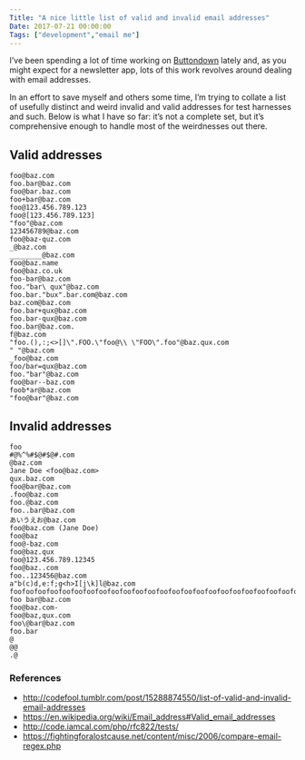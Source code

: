```yaml
---
Title: "A nice little list of valid and invalid email addresses"
Date: 2017-07-21 00:00:00
Tags: ["development","email me"]
---
```


<p>I’ve been spending a lot of time working on <a href="https://buttondown.email">Buttondown</a> lately and, as you might expect for a newsletter app, lots of this work revolves around dealing with email addresses.</p>


<p>In an effort to save myself and others some time, I’m trying to collate a list of usefully distinct and weird invalid and valid addresses for test harnesses and such.  Below is what I have so far: it’s not a complete set, but it’s comprehensive enough to handle most of the weirdnesses out there.</p>


<!--more-->

<p></p>


<h2 id="valid-addresses">Valid addresses</h2>


<pre><code>foo@baz.com
foo.bar@baz.com
foo@bar.baz.com
foo+bar@baz.com
foo@123.456.789.123
foo@[123.456.789.123]
"foo"@baz.com
123456789@baz.com
foo@baz-quz.com
_@baz.com
________@baz.com
foo@baz.name
foo@baz.co.uk
foo-bar@baz.com
foo."bar\ qux"@baz.com
foo.bar."bux".bar.com@baz.com
baz.com@baz.com
foo.bar+qux@baz.com
foo.bar-qux@baz.com
foo.bar@baz.com.
f@baz.com
"foo.(),:;&lt;&gt;[]\".FOO.\"foo@\\ \"FOO\".foo"@baz.qux.com
" "@baz.com
_foo@baz.com
foo/bar=qux@baz.com
foo."bar"@baz.com
foo@bar--baz.com
foob*ar@baz.com
"foo@bar"@baz.com
</code></pre>


<h2 id="invalid-addresses">Invalid addresses</h2>


<pre><code>foo
#@%^%#$@#$@#.com
@baz.com
Jane Doe &lt;foo@baz.com&gt;
qux.baz.com
foo@bar@baz.com
.foo@baz.com
foo.@baz.com
foo..bar@baz.com
あいうえお@baz.com
foo@baz.com (Jane Doe)
foo@baz
foo@-baz.com
foo@baz.qux
foo@123.456.789.12345
foo@baz..com
foo..123456@baz.com
a"b(c)d,e:f;g&lt;h&gt;I[j\k]l@baz.com 
foofoofoofoofoofoofoofoofoofoofoofoofoofoofoofoofoofoofoofoofoofoofoofoofoofoo@baz.com
foo bar@baz.com
foo@baz.com-
foo@baz,qux.com
foo\@bar@baz.com
foo.bar
@
@@
.@
</code></pre>


<h3 id="references">References</h3>


<ul>
<li><a href="http://codefool.tumblr.com/post/15288874550/list-of-valid-and-invalid-email-addresses">http://codefool.tumblr.com/post/15288874550/list-of-valid-and-invalid-email-addresses</a></li>
<li><a href="https://en.wikipedia.org/wiki/Email_address#Valid_email_addresses">https://en.wikipedia.org/wiki/Email_address#Valid_email_addresses</a></li>
<li><a href="http://code.iamcal.com/php/rfc822/tests/">http://code.iamcal.com/php/rfc822/tests/</a></li>
<li><a href="https://fightingforalostcause.net/content/misc/2006/compare-email-regex.php">https://fightingforalostcause.net/content/misc/2006/compare-email-regex.php</a></li>
</ul>
	